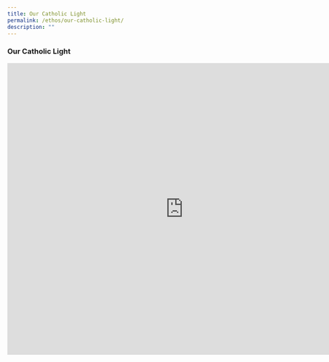 ```yaml
---
title: Our Catholic Light
permalink: /ethos/our-catholic-light/
description: ""
---
```

### **Our Catholic Light**

<iframe width="800" height="664" src="https://www.youtube.com/embed/lbdx9vjSwqA" title="Our Catholic Light | A Documentary History of the Catholic Church in Singapore" frameborder="0" allow="accelerometer; autoplay; clipboard-write; encrypted-media; gyroscope; picture-in-picture" allowfullscreen></iframe>